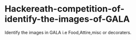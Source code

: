 # Hackereath-competition-of-identify-the-images-of-GALA
Identify the images in GALA i.e Food,Attire,misc or decoraters. 
